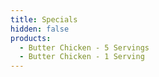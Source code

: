 ```yaml
---
title: Specials
hidden: false
products:
  - Butter Chicken - 5 Servings
  - Butter Chicken - 1 Serving
---
```

